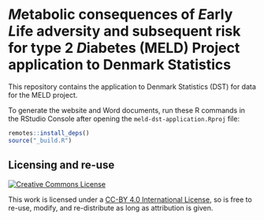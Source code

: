 # *M*etabolic consequences of *E*arly *L*ife adversity and subsequent risk for type 2 *D*iabetes (MELD) Project application to Denmark Statistics

This repository contains the application to Denmark Statistics (DST) for data
for the MELD project.

To generate the website and Word documents, run these R commands in the RStudio
Console after opening the `meld-dst-application.Rproj` file:

```r
remotes::install_deps()
source("_build.R")
```

## Licensing and re-use

<a rel="license" href="http://creativecommons.org/licenses/by/4.0/"><img alt="Creative Commons License" style="border-width:0" src="https://i.creativecommons.org/l/by/4.0/80x15.png" /></a>

This work is licensed under a [CC-BY 4.0 International License](LICENSE), so is
free to re-use, modify, and re-distribute as long as attribution is given.
